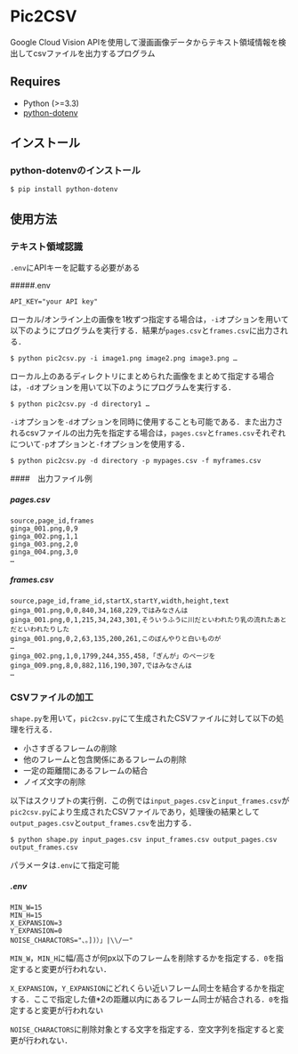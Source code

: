 Pic2CSV
=============

Google Cloud Vision APIを使用して漫画画像データからテキスト領域情報を検出してcsvファイルを出力するプログラム

## Requires
- Python (>=3.3)
- [python-dotenv](https://github.com/theskumar/python-dotenv)

## インストール
### python-dotenvのインストール
```
$ pip install python-dotenv
```

## 使用方法
### テキスト領域認識
`.env`にAPIキーを記載する必要がある

#####.env
```
API_KEY="your API key"
```

ローカル/オンライン上の画像を1枚ずつ指定する場合は，`-i`オプションを用いて以下のようにプログラムを実行する．結果が`pages.csv`と`frames.csv`に出力される．
```
$ python pic2csv.py -i image1.png image2.png image3.png …
```
ローカル上のあるディレクトリにまとめられた画像をまとめて指定する場合は，`-d`オプションを用いて以下のようにプログラムを実行する．
```
$ python pic2csv.py -d directory1 …
```
`-i`オプションを`-d`オプションを同時に使用することも可能である．また出力されるcsvファイルの出力先を指定する場合は，`pages.csv`と`frames.csv`それぞれについて`-p`オプションと`-f`オプションを使用する．

```
$ python pic2csv.py -d directory -p mypages.csv -f myframes.csv
```

####　出力ファイル例
##### pages.csv
```
source,page_id,frames
ginga_001.png,0,9
ginga_002.png,1,1
ginga_003.png,2,0
ginga_004.png,3,0
…
```

##### frames.csv
```
source,page_id,frame_id,startX,startY,width,height,text
ginga_001.png,0,0,840,34,168,229,ではみなさんは
ginga_001.png,0,1,215,34,243,301,そういうふうに川だといわれたり乳の流れたあとだといわれたりした
ginga_001.png,0,2,63,135,200,261,このぼんやりと白いものが
…
ginga_002.png,1,0,1799,244,355,458,「ぎんが」のページを
ginga_009.png,8,0,882,116,190,307,ではみなさんは
…
```


### CSVファイルの加工
`shape.py`を用いて，`pic2csv.py`にて生成されたCSVファイルに対して以下の処理を行える．

- 小さすぎるフレームの削除
- 他のフレームと包含関係にあるフレームの削除
- 一定の距離間にあるフレームの結合
- ノイズ文字の削除


以下はスクリプトの実行例．この例では`input_pages.csv`と`input_frames.csv`が`pic2csv.py`により生成されたCSVファイルであり，処理後の結果として`output_pages.csv`と`output_frames.csv`を出力する．
```
$ python shape.py input_pages.csv input_frames.csv output_pages.csv output_frames.csv
```

パラメータは`.env`にて指定可能
##### .env
```
MIN_W=15
MIN_H=15
X_EXPANSION=3
Y_EXPANSION=0
NOISE_CHARACTORS="、。])）」|\\/一"
```

`MIN_W`，`MIN_H`に幅/高さが何px以下のフレームを削除するかを指定する．`0`を指定すると変更が行われない．

`X_EXPANSION`，`Y_EXPANSION`にどれくらい近いフレーム同士を結合するかを指定する．ここで指定した値*2の距離以内にあるフレーム同士が結合される．`0`を指定すると変更が行われない

`NOISE_CHARACTORS`に削除対象とする文字を指定する．空文字列を指定すると変更が行われない．
